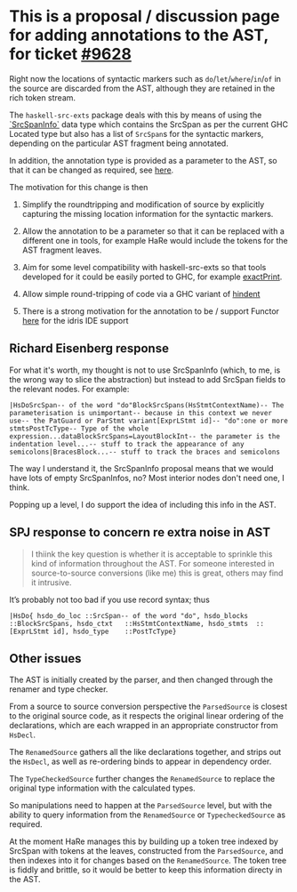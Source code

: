 # This is a proposal / discussion page for adding annotations to the AST, for ticket [\#9628](https://gitlab.haskell.org//ghc/ghc/issues/9628)


Right now the locations of syntactic markers such as `do`/`let`/`where`/`in`/`of` in the source are discarded from the AST, although they are retained in the rich token stream.


The `haskell-src-exts` package deals with this by means of using the [ \`SrcSpanInfo\`](http://hackage.haskell.org/package/haskell-src-exts-1.15.0.1/docs/Language-Haskell-Exts-SrcLoc.html#t:SrcSpanInfo) data type which contains the SrcSpan as per the current GHC Located type but also has a list of `SrcSpan`s for the  syntactic markers, depending on the particular AST fragment being annotated.


In addition, the annotation type is provided as a parameter to the AST, so that it can be changed as required, see [ here](http://hackage.haskell.org/package/haskell-src-exts-1.15.0.1/docs/Language-Haskell-Exts-Annotated-Syntax.html#t:Annotated).


The motivation for this change is then

1. Simplify the roundtripping and modification of source by explicitly capturing the missing location information for the syntactic markers.

1. Allow the annotation to be a parameter so that it can be replaced with a different one in tools, for example HaRe would include the tokens for the AST fragment leaves.

1. Aim for some level compatibility with haskell-src-exts so that tools developed for it could be easily ported to GHC, for example [ exactPrint](http://hackage.haskell.org/package/haskell-src-exts-1.15.0.1/docs/Language-Haskell-Exts-Annotated-ExactPrint.html#v:exactPrint).

1. Allow simple round-tripping of code via a GHC variant of [ hindent](https://hackage.haskell.org/package/hindent)

1. There is a strong motivation for the annotation to be / support Functor [ here](http://www.davidchristiansen.dk/2014/09/06/pretty-printing-idris/) for the idris IDE support

## Richard Eisenberg response


For what it's worth, my thought is not to use SrcSpanInfo (which, to me, is the wrong way to slice the abstraction) but instead to add SrcSpan fields to the relevant nodes. For example:

```
|HsDoSrcSpan-- of the word "do"BlockSrcSpans(HsStmtContextName)-- The parameterisation is unimportant-- because in this context we never use-- the PatGuard or ParStmt variant[ExprLStmt id]-- "do":one or more stmtsPostTcType-- Type of the whole expression...dataBlockSrcSpans=LayoutBlockInt-- the parameter is the indentation level...-- stuff to track the appearance of any semicolons|BracesBlock...-- stuff to track the braces and semicolons
```


The way I understand it, the SrcSpanInfo proposal means that we would have lots of empty SrcSpanInfos, no? Most interior nodes don't need one, I think.


Popping up a level, I do support the idea of including this info in the AST.

## SPJ response to concern re extra noise in AST

>
> I thiink the key question is whether it is acceptable to sprinkle this kind of information throughout the AST. For someone interested in source-to-source conversions (like me) this is great, others may find it intrusive.


It’s probably not too bad if you use record syntax; thus

```
|HsDo{ hsdo_do_loc ::SrcSpan-- of the word "do", hsdo_blocks ::BlockSrcSpans, hsdo_ctxt   ::HsStmtContextName, hsdo_stmts  ::[ExprLStmt id], hsdo_type    ::PostTcType}
```

## Other issues


The AST is initially created by the parser, and then changed through the renamer and type checker.


From a source to source conversion perspective the `ParsedSource` is closest to the original source code, as it respects the original linear ordering of the declarations, which are each wrapped in an appropriate constructor from `HsDecl`.


The `RenamedSource` gathers all the like declarations together, and strips out the `HsDecl`, as well as re-ordering binds to appear in dependency order.


The `TypeCheckedSource` further changes the `RenamedSource` to replace the original type information with the calculated types.


So manipulations need to happen at the `ParsedSource` level, but with the ability to query information from the `RenamedSource` or `TypecheckedSource` as required.


At the moment HaRe manages this by building up a token tree indexed by SrcSpan with tokens at the leaves, constructed from the `ParsedSource`, and then indexes into it for changes based on the `RenamedSource`.  The token tree is fiddly and brittle, so it would be better to keep this information directy in the AST.
